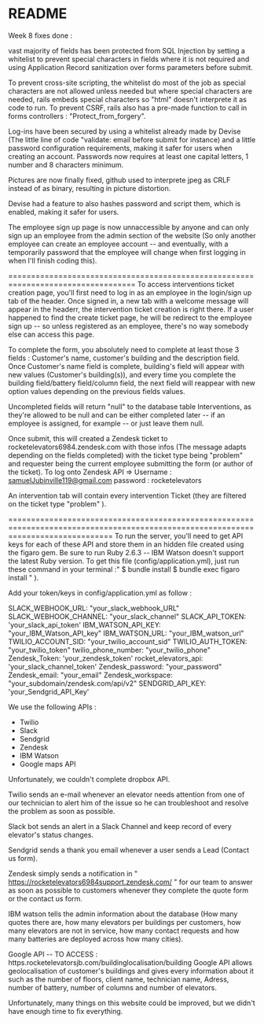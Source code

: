 # README
Week 8 fixes done :

vast majority of fields has been protected from SQL Injection by setting a whitelist to prevent special characters in fields where it is not required and using Application Record sanitization over forms parameters before submit. 

To prevent cross-site scripting, the whitelist do most of the job as special characters are not allowed unless needed but where special characters are needed, rails embeds special characters so "html" doesn't interprete it as code to run.
To prevent CSRF, rails also has a pre-made function to call in forms controllers : "Protect_from_forgery".  

Log-ins have been secured by using a whitelist already made by Devise (The little line of code "validate: email before submit for instance) and a little password configuration requirements, making it safer for users when creating an account.
Passwords now requires at least one capital letters, 1 number and 8 characters minimum.

Pictures are now finally fixed, github used to interprete jpeg as CRLF instead of as binary, resulting in picture distortion. 

Devise had a feature to also hashes password and script them, which is enabled, making it safer for users.

The employee sign up page is now unnaccessible by anyone and can only sign up an employee from the admin section of the website (So only another employee can create an employee account -- and eventually, with a temporarily password that the employee will change when first logging in when I'll finish coding this). 

==================================================================================
To access interventions ticket creation page, you'll first need to log in as an employee in the login/sign up tab of the header.
Once signed in, a new tab with a welcome message will appear in the headerr, the intervention ticket creation is right there. If a user happened to find the create ticket page, he will be redirect to the employee sign up -- so unless registered as an employee, there's no way somebody else can access this page. 

To complete the form, you absolutely need to complete at least those 3 fields : Customer's name, customer's building and the description field. 
Once Customer's name field is complete, building's field will appear with new values (Customer's building(s)), and every time you complete the building field/battery field/column field, the next field will reappear with new option values depending on the previous fields values. 

Uncompleted fields will return "null" to the database table Interventions, as they're allowed to be null and can be either completed later -- if an employee is assigned, for example -- or just leave them null.

Once submit, this will created a Zendesk ticket to rocketelevators6984.zendesk.com with those infos (The message adapts depending on the fields completed) with the ticket type being "problem" and requester being the current employee submitting the form (or author of the ticket). 
To log onto Zendesk API => 
Username : samuelJubinville119@gmail.com
password : rocketelevators

An intervention tab will contain every intervention Ticket (they are filtered on the ticket type "problem" ).


===================================================================================================================================
To run the server, you'll need to get API keys for each of these API and store them in an hidden file created using the figaro gem. 
Be sure to run Ruby 2.6.3 -- IBM Watson doesn't support the latest Ruby version.
To get this file (config/application.yml), just run these command in your terminal :"
 $ bundle install
 $ bundle exec figaro install " ). 
 
Add your token/keys in config/application.yml as follow :

  SLACK_WEBHOOK_URL: "your_slack_webhook_URL"
  SLACK_WEBHOOK_CHANNEL: "your_slack_channel"
  SLACK_API_TOKEN: 'your_slack_api_token'
  IBM_WATSON_API_KEY: "your_IBM_Watson_API_key"
  IBM_WATSON_URL: "your_IBM_watson_url"
  TWILIO_ACCOUNT_SID: "your_twilio_account_sid"
  TWILIO_AUTH_TOKEN:  "your_twilio_token"
  twilio_phone_number: "your_twilio_phone"
  Zendesk_Token: 'your_zendesk_token'
  rocket_elevators_api: 'your_slack_channel_token'
  Zendesk_password: "your_password"
  Zendesk_email: "your_email"
  Zendesk_workspace: "your_subdomain/zendesk.com/api/v2"
  SENDGRID_API_KEY: 'your_Sendgrid_API_Key'

We use the following APIs :
 - Twilio
 - Slack
 - Sendgrid
 - Zendesk
 - IBM Watson
 - Google maps API

Unfortunately, we couldn't complete dropbox API.

  Twilio sends an e-mail whenever an elevator needs attention from one of our technician to alert him of the issue so he can troubleshoot and resolve the problem as soon as possible.

   Slack bot sends an alert in a Slack Channel and keep record of every elevator's status changes.

  Sendgrid sends a thank you email whenever a user sends a Lead (Contact us form).

  Zendesk simply sends a notification in " https://rocketelevators6984support.zendesk.com/ " for our team to answer as soon as possible to customers whenever they complete the quote form or the contact us form.

  IBM watson tells the admin information about the database (How many quotes there are, how many elevators per buildings per customers, 
how many elevators are not in service, how many contact requests and how many batteries are deployed across how many cities).

  Google API -- TO ACCESS : https.rocketelevatorsjb.com/buildinglocalisation/building
  Google API allows geolocalisation of customer's buildings and gives every information about it such as the number of floors,  client name, technician name, Adress, number of battery, number of columns and number of elevators.



Unfortunately, many things on this website could be improved, but we didn't have enough time to fix everything.
